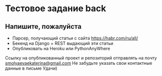 # Тестовое задание back

## Напишите, пожалуйста

* Парсер, получающий статьи с сайта https://habr.com/ru/all/
* Бекенд на Django + REST выдающий эти статьи
* Опубликовать на Heroku или PythonAnyWhere

Ссылку на опубликованный проект и репозиторий отправлять на почту smolyaevaekaterina@gmail.com
Не забудьте указать свои контактные данные в письме
Удачи)